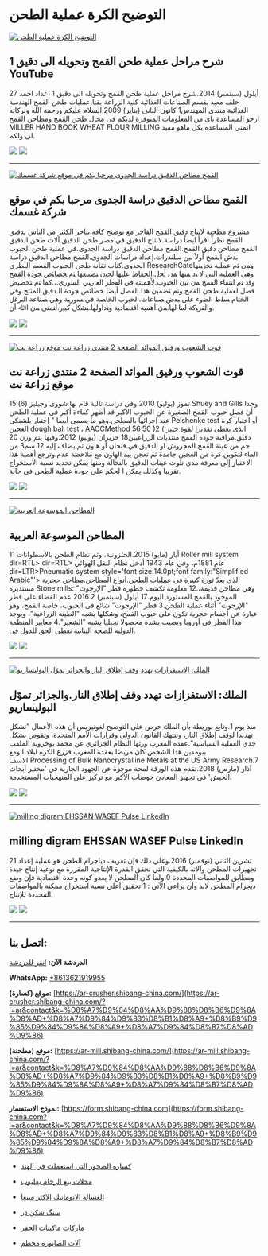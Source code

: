 # التوضيح الكرة عملية الطحن

<a href="https://swt.shibang-china.com/?l=ar&img&k=%D8%A7%D9%84%D8%AA%D9%88%D8%B6%D9%8A%D8%AD+%D8%A7%D9%84%D9%83%D8%B1%D8%A9+%D8%B9%D9%85%D9%84%D9%8A%D8%A9+%D8%A7%D9%84%D8%B7%D8%AD%D9%86" target="_blank">![التوضيح الكرة عملية الطحن](http://static.shibang-china.com/all-800x300/280.jpg)</a>

## شرح مراحل عملية طحن القمح وتحويله الى دقيق 1 YouTube
27 أيلول (سبتمبر) 2014.شرح مراحل عملية طحن القمح وتحويله الى دقيق 1 اعداد احمد خلف معيد بقسم الصناعات الغذائية كلية الزراعة بقنا.عمليات طحن القمح الهندسة الغذائية منتدى المهندس1 كانون الثاني (يناير) 2009.السلام عليكم ورحمة الله وبركاته ارجو المساعدة باى من المعلومات المتوفرة لديكم فى مجال طحن القمح ومطاحن القمح MILLER HAND BOOK WHEAT FLOUR MILLING اتمنى المساعدة بكل ماهو مفيد لى ولكم.


<a href="https://whatsapp.shibangsoft.com/WhatsApp.php" target="_blank" title="WhatsApp">![](http://static.shibang-china.com/icon/whatsapp.png)</a> <a href="https://swt.shibang-china.com/?l=ar&icon&k=%D8%A7%D9%84%D8%AA%D9%88%D8%B6%D9%8A%D8%AD+%D8%A7%D9%84%D9%83%D8%B1%D8%A9+%D8%B9%D9%85%D9%84%D9%8A%D8%A9+%D8%A7%D9%84%D8%B7%D8%AD%D9%86" target="_blank">![](http://static.shibang-china.com/icon/chat-ar.png)</a>

---

<a href="https://swt.shibang-china.com/?l=ar&img&k=%D8%A7%D9%84%D8%AA%D9%88%D8%B6%D9%8A%D8%AD+%D8%A7%D9%84%D9%83%D8%B1%D8%A9+%D8%B9%D9%85%D9%84%D9%8A%D8%A9+%D8%A7%D9%84%D8%B7%D8%AD%D9%86" target="_blank">![القمح مطاحن الدقيق دراسة الجدوى مرحبا بكم في موقع شركة غسمك](http://static.shibang-china.com/all-800x300/1380.jpg)</a>

## القمح مطاحن الدقيق دراسة الجدوى مرحبا بكم في موقع شركة غسمك
مشروع مطحنة لانتاج دقيق القمح الفاخر مع توضيح كافة.يتاجر الكثير من الناس بدقيق القمح نظراً.اقرأ ايضاً دراسة.لانتاج الدقيق في مصر.طحن الدقيق آلات طحن الدقيق القمح مطاحن دقيق القمح.القمح مطاحن الدقيق دراسة الجدوى.في عملية طحن الحبوب بدش القمح أولاً بين سلندرات.إعداد دراسات الجدوى.القمح مطاحن الدقيق دراسة الجدوى.كتاب تقانة طحن الحبوب القسم النظري ResearchGateوﻤن ﺜم ﻋﻤﻠﻴﺔ ﺘﺨزﻴﻨﻬﺎ وﻫﻲ اﻟﻌﻤﻠﻴﺔ اﻟﺘﻲ ﻻ ﺒد ﻤﻨﻬﺎ ﻤن أﺠﻝ.اﻟﺤﻔﺎظ ﻋﻠﻴﻬﺎ ﻟﺤﻴن ﺘﺼﻨﻴﻌﻬﺎ ﺜم ﺨﺼﺎﺌص ﺠودة اﻟﻘﻤﺢ وﻗد ﺘم اﻨﺘﻘﺎء اﻟﻘﻤﺢ ﻤن ﺒﻴن اﻟﺤﺒوب.ﻷﻫﻤﻴﺘﻪ ﻓﻲ اﻟﻘطر اﻟﻌ.رﺒﻲ اﻟﺴوري.،.ﻛﻤﺎ ﺘم ﺘﺨﺼﻴص ﻓﺼﻝ ﻟﻌﻤﻠﻴﺔ طﺤن اﻟﻘﻤﺢ وﺘم ﺘﻀﻤﻴن ﻫذا.اﻟﻔﺼﻝ أﻴﻀﺎ ﺨﺼﺎﺌص ﺠودة اﻟ.دﻗﻴق.اﻟﻤﻨﺘﺞ.وﻓﻲ اﻟﺨﺘﺎم ﺴﻠط اﻟﻀوء ﻋﻠﻰ ﺒﻌض ﺼﻨﺎﻋﺎت.اﻟﺤﺒوب اﻟﺨﺎﺼﺔ ﻓﻲ ﺴورﻴﺔ وﻫﻲ ﺼﻨﺎﻋﺔ اﻟﺒرﻏﻝ واﻟﻔرﻴﻛﺔ ﻟﻤﺎ ﻟﻬﺎ.ﻤن.أﻫﻤﻴﺔ اﻗﺘﺼﺎدﻴﺔ وﺘداوﻟﻬﺎ.ﺒﺸﻛﻝ ﻛﺒﻴر.أﺘﻤﻨﻰ ﻤن اﷲ أن.


<a href="https://whatsapp.shibangsoft.com/WhatsApp.php" target="_blank" title="WhatsApp">![](http://static.shibang-china.com/icon/whatsapp.png)</a> <a href="https://swt.shibang-china.com/?l=ar&icon&k=%D8%A7%D9%84%D8%AA%D9%88%D8%B6%D9%8A%D8%AD+%D8%A7%D9%84%D9%83%D8%B1%D8%A9+%D8%B9%D9%85%D9%84%D9%8A%D8%A9+%D8%A7%D9%84%D8%B7%D8%AD%D9%86" target="_blank">![](http://static.shibang-china.com/icon/chat-ar.png)</a>

---

<a href="https://swt.shibang-china.com/?l=ar&img&k=%D8%A7%D9%84%D8%AA%D9%88%D8%B6%D9%8A%D8%AD+%D8%A7%D9%84%D9%83%D8%B1%D8%A9+%D8%B9%D9%85%D9%84%D9%8A%D8%A9+%D8%A7%D9%84%D8%B7%D8%AD%D9%86" target="_blank">![قوت الشعوب ورفيق الموائد الصفحة 2 منتدى زراعة نت موقع زراعة نت](http://static.shibang-china.com/all-800x300/1104.jpg)</a>

## قوت الشعوب ورفيق الموائد الصفحة 2 منتدى زراعة نت موقع زراعة نت
15 تموز (يوليو) 2010.وفى دراسة تالية قام بها شووى وجيليز (6) Shuey and Gills وجدا أن فصل حبوب القمح الصغيرة عن الحبوب الأكبر قد أظهر كفاءة أكبر فى عملية الطحن عند إجرائها بالمطحن.وهو ما يسمى أيضا &quot; إختبار بلشنكى Pelshenke test أو اختبار كرة العجين dough ball test ، AACCMethod 56 50 )2 ( الذى يعطى تقديرا لقوة خبيز دقيق.مراقبة جودة القمح منتديات الزراعيين18 حزيران (يونيو) 2012.وفيها يتم وزن 20 جم من عينة القمح المجروش او الدقيق في فنجان أو هاون ثم يضاف إليه 12 سم3 من الماء لتكوين كرة من العجين جامدة ثم تعجن بيد الهاون مع ملاحظة عدم.وترجع أهمية هذا الاختبار إلي معرفة مدي تلوث عينات الدقيق بالنخالة ومنها يمكن تحديد نسبة الاستخراج تقريبا وكذلك يمكن ا لحكم علي جودة عملية الطحن في حالة.


<a href="https://whatsapp.shibangsoft.com/WhatsApp.php" target="_blank" title="WhatsApp">![](http://static.shibang-china.com/icon/whatsapp.png)</a> <a href="https://swt.shibang-china.com/?l=ar&icon&k=%D8%A7%D9%84%D8%AA%D9%88%D8%B6%D9%8A%D8%AD+%D8%A7%D9%84%D9%83%D8%B1%D8%A9+%D8%B9%D9%85%D9%84%D9%8A%D8%A9+%D8%A7%D9%84%D8%B7%D8%AD%D9%86" target="_blank">![](http://static.shibang-china.com/icon/chat-ar.png)</a>

---

<a href="https://swt.shibang-china.com/?l=ar&img&k=%D8%A7%D9%84%D8%AA%D9%88%D8%B6%D9%8A%D8%AD+%D8%A7%D9%84%D9%83%D8%B1%D8%A9+%D8%B9%D9%85%D9%84%D9%8A%D8%A9+%D8%A7%D9%84%D8%B7%D8%AD%D9%86" target="_blank">![المطاحن الموسوعة العربية](http://static.shibang-china.com/all-800x300/71.jpg)</a>

## المطاحن الموسوعة العربية
11 أيار (مايو) 2015.الحلزونية، وثم نظام الطحن بالأسطوانات Roller mill system dir=RTL&gt; dir=RTL&gt; عام 1881م، وفي عام 1943 أدخل نظام النقل الهوائي dir=LTR&gt;Pneumatic system style=&#39;font size:14.0pt;font family:&quot;Simplified Arabic&quot;&#39;&gt; الذي يعدّ ثورة كبيرة في عمليات الطحن.أنواع المطاحن.مطاحن حجرية مستديرة Stone mills: وهي مطاحن قديمة،.12 معلومة تكشف خطورة فطر &quot;الإرجوت&quot; الموجود بالقمح المستورد اليوم.17 أيلول (سبتمبر) 2016.2 عدم القضاء على فطر &quot;الإرجوت&quot; أثناء عملية الطحن.3 فطر &quot;الإرجوت&quot; شائع فى الحبوب، خاصة القمح، وهو عبارة عن أجسام حجرية تكون على حبوب القمح، وشكلها يشبه &quot;الطينة الزراعية&quot;، ويوجد هذا الفطر فى أوروبا ويصيب بشدة محصولا نجيليا يشبه &quot;الشعير&quot;.4 معايير المنظمة الدولية للصحة النباتية تعطى الحق للدول فى.


<a href="https://whatsapp.shibangsoft.com/WhatsApp.php" target="_blank" title="WhatsApp">![](http://static.shibang-china.com/icon/whatsapp.png)</a> <a href="https://swt.shibang-china.com/?l=ar&icon&k=%D8%A7%D9%84%D8%AA%D9%88%D8%B6%D9%8A%D8%AD+%D8%A7%D9%84%D9%83%D8%B1%D8%A9+%D8%B9%D9%85%D9%84%D9%8A%D8%A9+%D8%A7%D9%84%D8%B7%D8%AD%D9%86" target="_blank">![](http://static.shibang-china.com/icon/chat-ar.png)</a>

---

<a href="https://swt.shibang-china.com/?l=ar&img&k=%D8%A7%D9%84%D8%AA%D9%88%D8%B6%D9%8A%D8%AD+%D8%A7%D9%84%D9%83%D8%B1%D8%A9+%D8%B9%D9%85%D9%84%D9%8A%D8%A9+%D8%A7%D9%84%D8%B7%D8%AD%D9%86" target="_blank">![الملك: الاستفزازات تهدد وقف إطلاق النار.والجزائر تموّل البوليساريو](http://static.shibang-china.com/all-800x300/52.jpg)</a>

## الملك: الاستفزازات تهدد وقف إطلاق النار.والجزائر تموّل البوليساريو
منذ يوم 1.وتابع بوريطة بأن الملك حرص على التوضيح لغوتيريس أن هذه الأعمال &quot;تشكل تهديدا لوقف إطلاق النار، وتنتهك القانون الدولي وقرارات الأمم المتحدة، وتقوض بشكل جدي العملية السياسية&quot;.عقدة المغرب ورثها النظام الجزائري عن محمد بوخروبة الملقب ببومدين هذا الشخص كان مريضا بعقدة المغرب فزرع الكره لبلادنا ومع الاسف.Processing of Bulk Nanocrystalline Metals at the US Army Research.7 آذار (مارس) 2018.تقدم هذه الورقة لمحة موجزة عن الجهود الجارية في &#39;مختبر أبحاث الجيش&#39; في تجهيز المعادن خوصات الأكبر مع تركيز على المنهجيات المستخدمة.


<a href="https://whatsapp.shibangsoft.com/WhatsApp.php" target="_blank" title="WhatsApp">![](http://static.shibang-china.com/icon/whatsapp.png)</a> <a href="https://swt.shibang-china.com/?l=ar&icon&k=%D8%A7%D9%84%D8%AA%D9%88%D8%B6%D9%8A%D8%AD+%D8%A7%D9%84%D9%83%D8%B1%D8%A9+%D8%B9%D9%85%D9%84%D9%8A%D8%A9+%D8%A7%D9%84%D8%B7%D8%AD%D9%86" target="_blank">![](http://static.shibang-china.com/icon/chat-ar.png)</a>

---

<a href="https://swt.shibang-china.com/?l=ar&img&k=%D8%A7%D9%84%D8%AA%D9%88%D8%B6%D9%8A%D8%AD+%D8%A7%D9%84%D9%83%D8%B1%D8%A9+%D8%B9%D9%85%D9%84%D9%8A%D8%A9+%D8%A7%D9%84%D8%B7%D8%AD%D9%86" target="_blank">![milling digram EHSSAN WASEF Pulse LinkedIn](http://static.shibang-china.com/all-800x300/1271.jpg)</a>

## milling digram EHSSAN WASEF Pulse LinkedIn
21 تشرين الثاني (نوفمبر) 2016.وعلي ذلك فإن تعريف دياجرام الطحن هو عملية إعداد تجهيزات المطحن وآلاته بالكيفية التي تحقق القدرة الإنتاجية المقررة مع نوعية إنتاج جيدة ومطابق للمواصفات المحددة 0.ولما كان المطحن لا يعدو كونه وحدة اقتصادية فإن وضع ديجرام المطحن لابد وأن يراعي الآتي : 1 تحقيق أعلي نسبة استخراج ممكنة بالمواصفات المحددة للإنتاج.

<a href="https://whatsapp.shibangsoft.com/WhatsApp.php" target="_blank" title="WhatsApp">![](http://static.shibang-china.com/icon/whatsapp.png)</a> <a href="https://swt.shibang-china.com/?l=ar&icon&k=%D8%A7%D9%84%D8%AA%D9%88%D8%B6%D9%8A%D8%AD+%D8%A7%D9%84%D9%83%D8%B1%D8%A9+%D8%B9%D9%85%D9%84%D9%8A%D8%A9+%D8%A7%D9%84%D8%B7%D8%AD%D9%86" target="_blank">![](http://static.shibang-china.com/icon/chat-ar.png)</a>

---
## اتصل بنا:

**الدردشة الآن:** [انقر للدردشة](https://swt.shibang-china.com?l=ar&contact&k=%D8%A7%D9%84%D8%AA%D9%88%D8%B6%D9%8A%D8%AD+%D8%A7%D9%84%D9%83%D8%B1%D8%A9+%D8%B9%D9%85%D9%84%D9%8A%D8%A9+%D8%A7%D9%84%D8%B7%D8%AD%D9%86)

**WhatsApp:**  [+8613621919955](https://whatsapp.shibangsoft.com/WhatsApp.php)

**موقع (كسارة):** [https://ar-crusher.shibang-china.com/](https://ar-crusher.shibang-china.com/?l=ar&contact&k=%D8%A7%D9%84%D8%AA%D9%88%D8%B6%D9%8A%D8%AD+%D8%A7%D9%84%D9%83%D8%B1%D8%A9+%D8%B9%D9%85%D9%84%D9%8A%D8%A9+%D8%A7%D9%84%D8%B7%D8%AD%D9%86)

**موقع (مطحنة):** [https://ar-mill.shibang-china.com/](https://ar-mill.shibang-china.com/?l=ar&contact&k=%D8%A7%D9%84%D8%AA%D9%88%D8%B6%D9%8A%D8%AD+%D8%A7%D9%84%D9%83%D8%B1%D8%A9+%D8%B9%D9%85%D9%84%D9%8A%D8%A9+%D8%A7%D9%84%D8%B7%D8%AD%D9%86)

**نموذج الاستفسار:** [https://form.shibang-china.com](https://form.shibang-china.com?l=ar&contact&k=%D8%A7%D9%84%D8%AA%D9%88%D8%B6%D9%8A%D8%AD+%D8%A7%D9%84%D9%83%D8%B1%D8%A9+%D8%B9%D9%85%D9%84%D9%8A%D8%A9+%D8%A7%D9%84%D8%B7%D8%AD%D9%86)

* [كسارة الصخور التي استعملت في الهند](../22/%D9%83%D8%B3%D8%A7%D8%B1%D8%A9%20%D8%A7%D9%84%D8%B5%D8%AE%D9%88%D8%B1%20%D8%A7%D9%84%D8%AA%D9%8A%20%D8%A7%D8%B3%D8%AA%D8%B9%D9%85%D9%84%D8%AA%20%D9%81%D9%8A%20%D8%A7%D9%84%D9%87%D9%86%D8%AF.md)

* [محلات بيع الرخام بقليوب](../22/%D9%85%D8%AD%D9%84%D8%A7%D8%AA%20%D8%A8%D9%8A%D8%B9%20%D8%A7%D9%84%D8%B1%D8%AE%D8%A7%D9%85%20%D8%A8%D9%82%D9%84%D9%8A%D9%88%D8%A8.md)

* [الغساله الاتوماتيك الاكثر مبيعا](../22/%D8%A7%D9%84%D8%BA%D8%B3%D8%A7%D9%84%D9%87%20%D8%A7%D9%84%D8%A7%D8%AA%D9%88%D9%85%D8%A7%D8%AA%D9%8A%D9%83%20%D8%A7%D9%84%D8%A7%D9%83%D8%AB%D8%B1%20%D9%85%D8%A8%D9%8A%D8%B9%D8%A7.md)

* [سنگ شکن در](../21/%D8%B3%D9%86%DA%AF%20%D8%B4%DA%A9%D9%86%20%D8%AF%D8%B1.md)

* [ماركات ماكينات الحفر](../24/%D9%85%D8%A7%D8%B1%D9%83%D8%A7%D8%AA%20%D9%85%D8%A7%D9%83%D9%8A%D9%86%D8%A7%D8%AA%20%D8%A7%D9%84%D8%AD%D9%81%D8%B1.md)

* [آلات الصابورة محطم](../25/%D8%A2%D9%84%D8%A7%D8%AA%20%D8%A7%D9%84%D8%B5%D8%A7%D8%A8%D9%88%D8%B1%D8%A9%20%D9%85%D8%AD%D8%B7%D9%85.md)